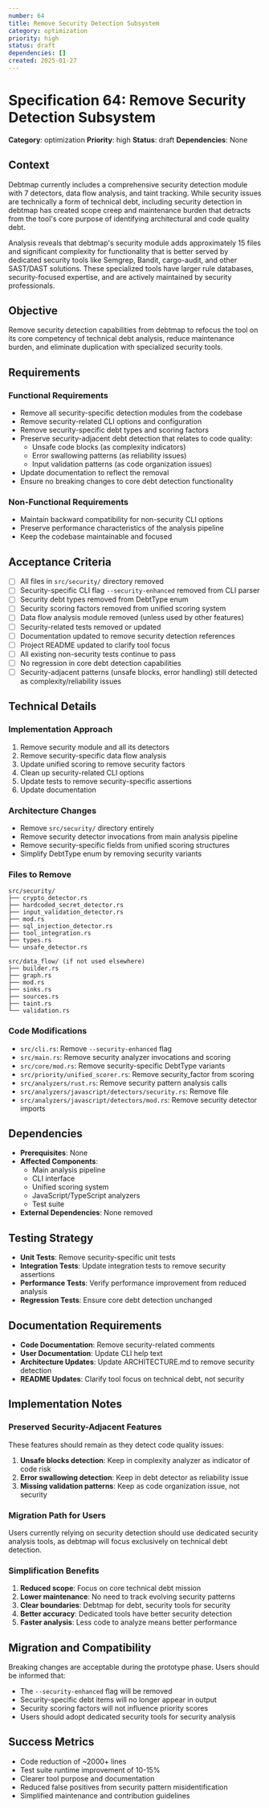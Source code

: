 ```yaml
---
number: 64
title: Remove Security Detection Subsystem
category: optimization
priority: high
status: draft
dependencies: []
created: 2025-01-27
---
```


# Specification 64: Remove Security Detection Subsystem

**Category**: optimization
**Priority**: high
**Status**: draft
**Dependencies**: None

## Context

Debtmap currently includes a comprehensive security detection module with 7 detectors, data flow analysis, and taint tracking. While security issues are technically a form of technical debt, including security detection in debtmap has created scope creep and maintenance burden that detracts from the tool's core purpose of identifying architectural and code quality debt.

Analysis reveals that debtmap's security module adds approximately 15 files and significant complexity for functionality that is better served by dedicated security tools like Semgrep, Bandit, cargo-audit, and other SAST/DAST solutions. These specialized tools have larger rule databases, security-focused expertise, and are actively maintained by security professionals.

## Objective

Remove security detection capabilities from debtmap to refocus the tool on its core competency of technical debt analysis, reduce maintenance burden, and eliminate duplication with specialized security tools.

## Requirements

### Functional Requirements
- Remove all security-specific detection modules from the codebase
- Remove security-related CLI options and configuration
- Remove security-specific debt types and scoring factors
- Preserve security-adjacent debt detection that relates to code quality:
  - Unsafe code blocks (as complexity indicators)
  - Error swallowing patterns (as reliability issues)
  - Input validation patterns (as code organization issues)
- Update documentation to reflect the removal
- Ensure no breaking changes to core debt detection functionality

### Non-Functional Requirements
- Maintain backward compatibility for non-security CLI options
- Preserve performance characteristics of the analysis pipeline
- Keep the codebase maintainable and focused

## Acceptance Criteria

- [ ] All files in `src/security/` directory removed
- [ ] Security-specific CLI flag `--security-enhanced` removed from CLI parser
- [ ] Security debt types removed from DebtType enum
- [ ] Security scoring factors removed from unified scoring system
- [ ] Data flow analysis module removed (unless used by other features)
- [ ] Security-related tests removed or updated
- [ ] Documentation updated to remove security detection references
- [ ] Project README updated to clarify tool focus
- [ ] All existing non-security tests continue to pass
- [ ] No regression in core debt detection capabilities
- [ ] Security-adjacent patterns (unsafe blocks, error handling) still detected as complexity/reliability issues

## Technical Details

### Implementation Approach
1. Remove security module and all its detectors
2. Remove security-specific data flow analysis
3. Update unified scoring to remove security factors
4. Clean up security-related CLI options
5. Update tests to remove security-specific assertions
6. Update documentation

### Architecture Changes
- Remove `src/security/` directory entirely
- Remove security detector invocations from main analysis pipeline
- Remove security-specific fields from unified scoring structures
- Simplify DebtType enum by removing security variants

### Files to Remove
```
src/security/
├── crypto_detector.rs
├── hardcoded_secret_detector.rs
├── input_validation_detector.rs
├── mod.rs
├── sql_injection_detector.rs
├── tool_integration.rs
├── types.rs
└── unsafe_detector.rs

src/data_flow/ (if not used elsewhere)
├── builder.rs
├── graph.rs
├── mod.rs
├── sinks.rs
├── sources.rs
├── taint.rs
└── validation.rs
```

### Code Modifications
- `src/cli.rs`: Remove `--security-enhanced` flag
- `src/main.rs`: Remove security analyzer invocations and scoring
- `src/core/mod.rs`: Remove security-specific DebtType variants
- `src/priority/unified_scorer.rs`: Remove security_factor from scoring
- `src/analyzers/rust.rs`: Remove security pattern analysis calls
- `src/analyzers/javascript/detectors/security.rs`: Remove file
- `src/analyzers/javascript/detectors/mod.rs`: Remove security detector imports

## Dependencies

- **Prerequisites**: None
- **Affected Components**: 
  - Main analysis pipeline
  - CLI interface
  - Unified scoring system
  - JavaScript/TypeScript analyzers
  - Test suite
- **External Dependencies**: None removed

## Testing Strategy

- **Unit Tests**: Remove security-specific unit tests
- **Integration Tests**: Update integration tests to remove security assertions
- **Performance Tests**: Verify performance improvement from reduced analysis
- **Regression Tests**: Ensure core debt detection unchanged

## Documentation Requirements

- **Code Documentation**: Remove security-related comments
- **User Documentation**: Update CLI help text
- **Architecture Updates**: Update ARCHITECTURE.md to remove security detection
- **README Updates**: Clarify tool focus on technical debt, not security

## Implementation Notes

### Preserved Security-Adjacent Features
These features should remain as they detect code quality issues:
1. **Unsafe blocks detection**: Keep in complexity analyzer as indicator of code risk
2. **Error swallowing detection**: Keep in debt detector as reliability issue
3. **Missing validation patterns**: Keep as code organization issue, not security

### Migration Path for Users
Users currently relying on security detection should use dedicated security analysis tools, as debtmap will focus exclusively on technical debt detection.

### Simplification Benefits
1. **Reduced scope**: Focus on core technical debt mission
2. **Lower maintenance**: No need to track evolving security patterns
3. **Clear boundaries**: Debtmap for debt, security tools for security
4. **Better accuracy**: Dedicated tools have better security detection
5. **Faster analysis**: Less code to analyze means better performance

## Migration and Compatibility

Breaking changes are acceptable during the prototype phase. Users should be informed that:
- The `--security-enhanced` flag will be removed
- Security-specific debt items will no longer appear in output
- Security scoring factors will not influence priority scores
- Users should adopt dedicated security tools for security analysis

## Success Metrics

- Code reduction of ~2000+ lines
- Test suite runtime improvement of 10-15%
- Clearer tool purpose and documentation
- Reduced false positives from security pattern misidentification
- Simplified maintenance and contribution guidelines